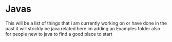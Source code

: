 # Javas
This will be a list of things that i am currently working on or have done in the past
it will strickly be java related here
im adding an Examples folder also for people new to java to find a good place to start
